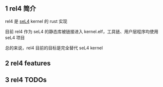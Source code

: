 ## 1 rel4 简介

rel4 是 [seL4](https://sel4.systems/) kernel 的 rust 实现

目前 rel4 作为 seL4 的静态库被链接进入 kernel.elf，工具链、用户层程序均使用 seL4 项目

总的来说，rel4 目前的目标是完全替代 seL4 kernel

## 2 rel4 features

## 3 rel4 TODOs